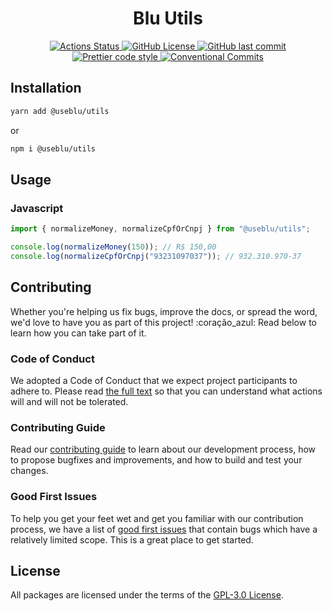 <h1 align="center">
  Blu Utils
</h1>

<p align="center">
  <a href="https://github.com/Pagnet/blu-utils/actions">
    <img alt="Actions Status" src="https://github.com/Pagnet/blu-utils/workflows/CI/badge.svg">
  </a>
  <a href="https://github.com/Pagnet/blu-utils/blob/master/LICENSE">
    <img alt="GitHub License" src="https://img.shields.io/github/license/Pagnet/blu-utils">
  </a>
  <a href="https://github.com/Pagnet/blu-utils/graphs/commit-activity">
    <img alt="GitHub last commit" src="https://img.shields.io/github/last-commit/Pagnet/blu-utils">
  </a>
  <a href="https://github.com/prettier/prettier">
    <img alt="Prettier code style" src="https://img.shields.io/badge/code_style-prettier-ff69b4.svg">
  </a>
  <a href="http://makeapullrequest.com">
    <img alt="Conventional Commits" src="https://img.shields.io/badge/PRs-welcome-brightgreen.svg">
  </a>
</p>

## Installation
```sh
yarn add @useblu/utils
```
or
```sh
npm i @useblu/utils
```
## Usage
### Javascript
```js
import { normalizeMoney, normalizeCpfOrCnpj } from "@useblu/utils";

console.log(normalizeMoney(150)); // R$ 150,00
console.log(normalizeCpfOrCnpj("93231097037")); // 932.310.970-37

```
## Contributing
Whether you're helping us fix bugs, improve the docs, or spread the word, we'd love to have you as part of this project! :coração_azul: Read below to learn how you can take part of it.
### Code of Conduct
We adopted a Code of Conduct that we expect project participants to adhere to. Please read [the full text](.github/CODE_OF_CONDUCT.md) so that you can understand what actions will and will not be tolerated.
### Contributing Guide
Read our [contributing guide](.github/CONTRIBUTING.md) to learn about our development process, how to propose bugfixes and improvements, and how to build and test your changes.
### Good First Issues
To help you get your feet wet and get you familiar with our contribution process, we have a list of [good first issues](https://github.com/Pagnet/blu-utils/labels/good%20first%20issue) that contain bugs which have a relatively limited scope. This is a great place to get started.
## License
All packages are licensed under the terms of the [GPL-3.0 License](LICENSE).
